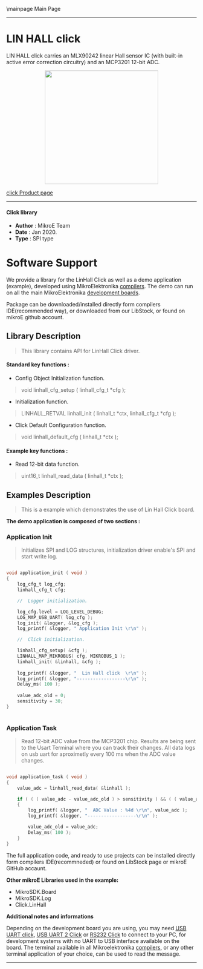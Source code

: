 \mainpage Main Page
 
 

---
# LIN HALL click

LIN HALL click carries an MLX90242 linear Hall sensor IC (with built-in active error correction circuitry) and an MCP3201 12-bit ADC.

<p align="center">
  <img src="https://download.mikroe.com/images/click_for_ide/linhall_click.png" height=300px>
</p>

[click Product page](https://www.mikroe.com/lin-hall-click)

---


#### Click library 

- **Author**        : MikroE Team
- **Date**          : Jan 2020.
- **Type**          : SPI type


# Software Support

We provide a library for the LinHall Click 
as well as a demo application (example), developed using MikroElektronika 
[compilers](https://shop.mikroe.com/compilers). 
The demo can run on all the main MikroElektronika [development boards](https://shop.mikroe.com/development-boards).

Package can be downloaded/installed directly form compilers IDE(recommended way), or downloaded from our LibStock, or found on mikroE github account. 

## Library Description

> This library contains API for LinHall Click driver.

#### Standard key functions :

- Config Object Initialization function.
> void linhall_cfg_setup ( linhall_cfg_t *cfg ); 
 
- Initialization function.
> LINHALL_RETVAL linhall_init ( linhall_t *ctx, linhall_cfg_t *cfg );

- Click Default Configuration function.
> void linhall_default_cfg ( linhall_t *ctx );


#### Example key functions :

- Read 12-bit data function.
> uint16_t linhall_read_data ( linhall_t *ctx );
 
## Examples Description

> 
> This is a example which demonstrates the use of Lin Hall Click board.
> 

**The demo application is composed of two sections :**

### Application Init 

>
> Initializes SPI and LOG structures, initialization driver enable's 
> SPI and start write log.
> 

```c

void application_init ( void )
{
    log_cfg_t log_cfg;
    linhall_cfg_t cfg;

    //  Logger initialization.

    log_cfg.level = LOG_LEVEL_DEBUG;
    LOG_MAP_USB_UART( log_cfg );
    log_init( &logger, &log_cfg );
    log_printf( &logger, " Application Init \r\n" );

    //  Click initialization.

    linhall_cfg_setup( &cfg );
    LINHALL_MAP_MIKROBUS( cfg, MIKROBUS_1 );
    linhall_init( &linhall, &cfg );
    
    log_printf( &logger, "  Lin Hall click  \r\n" );
    log_printf( &logger, "------------------\r\n" );
    Delay_ms( 100 );
    
    value_adc_old = 0;
    sensitivity = 30;
}
  
```

### Application Task

>
> Read 12-bit ADC value from the MCP3201 chip.
> Results are being sent to the Usart Terminal where you can track their changes.
> All data logs on usb uart for aproximetly every 100 ms when the ADC value changes.
> 

```c

void application_task ( void )
{
    value_adc = linhall_read_data( &linhall );

    if ( ( ( value_adc - value_adc_old ) > sensitivity ) && ( ( value_adc_old - value_adc ) > sensitivity ) )
    {
        log_printf( &logger, "  ADC Value : %4d \r\n", value_adc );
        log_printf( &logger, "------------------\r\n" );

        value_adc_old = value_adc;
        Delay_ms( 100 );
    }
}  

``` 

The full application code, and ready to use projects can be  installed directly form compilers IDE(recommneded) or found on LibStock page or mikroE GitHub accaunt.

**Other mikroE Libraries used in the example:** 

- MikroSDK.Board
- MikroSDK.Log
- Click.LinHall

**Additional notes and informations**

Depending on the development board you are using, you may need 
[USB UART click](https://shop.mikroe.com/usb-uart-click), 
[USB UART 2 Click](https://shop.mikroe.com/usb-uart-2-click) or 
[RS232 Click](https://shop.mikroe.com/rs232-click) to connect to your PC, for 
development systems with no UART to USB interface available on the board. The 
terminal available in all Mikroelektronika 
[compilers](https://shop.mikroe.com/compilers), or any other terminal application 
of your choice, can be used to read the message.



---
